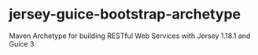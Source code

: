 jersey-guice-bootstrap-archetype
================================

Maven Archetype for building RESTful Web Services with Jersey 1.18.1 and Guice 3
